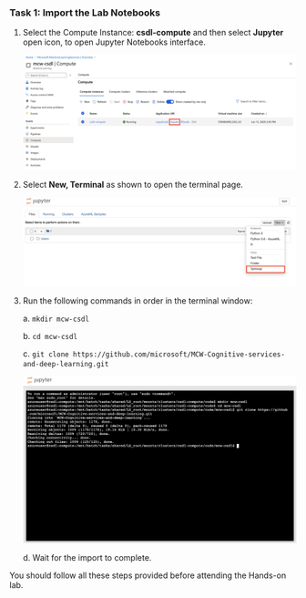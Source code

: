 ### Task 1: Import the Lab Notebooks

1. Select the Compute Instance: **csdl-compute** and then select **Jupyter** open icon, to open Jupyter Notebooks interface.

   ![The Compute section of the Azure Machine Learning workspace showing the Jupyter link selected for the compute instance csdl-compute.](images/06.png 'Open Jupyter Notebooks')

2. Select **New, Terminal** as shown to open the terminal page.

   ![Jupyter Notebooks interface showing how to open a new terminal window.](images/07.png 'Open Terminal Window')
  
3. Run the following commands in order in the terminal window:

   a. `mkdir mcw-csdl`

   b. `cd mcw-csdl`

   c. `git clone https://github.com/microsoft/MCW-Cognitive-services-and-deep-learning.git`

      ![Jupyter terminal window showing aforementioned commands to clone the github repository.](images/08.png 'Import Repository')

   d. Wait for the import to complete.

You should follow all these steps provided before attending the Hands-on lab.
